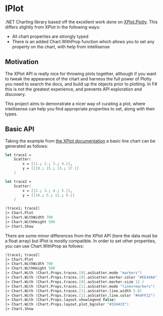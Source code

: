# IPlot

.NET Charting library based off the excellent work done on [XPlot.Plotly](https://fslab.org/XPlot/).
This differs slightly from XPlot in the following ways:

* All chart properties are strongly typed
* There is an added Chart.WithProp function which allows you to set any property on the chart, with help from intellisense

## Motivation

The XPlot API is really nice for throwing plots together, although if you want to tweak the appearance of the chart and harness the full power of Plotly you need to search the docs, and build up the objects prior to plotting.  In F# this is not the greatest experience, and prevents API exploration and discovery.

This project aims to demonstrate a nicer way of curating a plot, where intellisense can help you find appropriate properties to set, along with their types.

## Basic API

Taking the example from [the XPlot documentation](https://fslab.org/XPlot/chart/plotly-line-scatter-plots.html) a basic line chart can be generated as follows:

```fsharp
let trace1 =
    Scatter(
        x = [|1.; 2.; 3.; 4.|],
        y = [|10.; 15.; 13.; 17.|]
    )

let trace2 =
    Scatter(
        x = [|2.; 3.; 4.; 5.|],
        y = [|16.; 5.; 11.; 9.|]
    )

[trace1; trace2]
|> Chart.Plot
|> Chart.WithWidth 700
|> Chart.WithHeight 500
|> Chart.Show
```

There are some minor differences from the XPlot API (here the data must be a float array) but IPlot is mostly compatible.
In order to set other properties, you can use Chart.WithProp as follows:

```fsharp
[trace1; trace2]
|> Chart.Plot
|> Chart.WithWidth 700
|> Chart.WithHeight 500
|> Chart.With (Chart.Props.traces.[0].asScatter.mode "markers")
|> Chart.With (Chart.Props.traces.[0].asScatter.marker.color "#EE44AA")
|> Chart.With (Chart.Props.traces.[0].asScatter.marker.size 12.)
|> Chart.With (Chart.Props.traces.[1].asScatter.mode "lines+markers")
|> Chart.With (Chart.Props.traces.[1].asScatter.line.width 5.0)
|> Chart.With (Chart.Props.traces.[1].asScatter.line.color "#44FF22")
|> Chart.With (Chart.Props.layout.showlegend false)
|> Chart.With (Chart.Props.layout.plot_bgcolor "#334433")
|> Chart.Show
```
